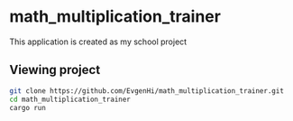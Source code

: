 # math_multiplication_trainer

This application is created as my school project

## Viewing project

```bash
git clone https://github.com/EvgenHi/math_multiplication_trainer.git
cd math_multiplication_trainer
cargo run
```